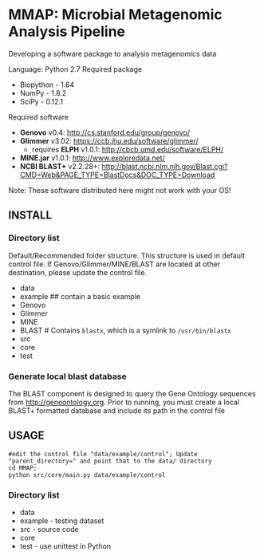 # MMAP: Microbial Metagenomic Analysis Pipeline

Developing a software package to analysis metagenomics data

Language: Python 2.7
Required package
* Biopython - 1.64
* NumPy - 1.8.2
* SciPy - 0.12.1

Required software
* **Genovo** v0.4: http://cs.stanford.edu/group/genovo/
* **Glimmer** v3.02: https://ccb.jhu.edu/software/glimmer/
  * requires **ELPH** v1.0.1:  http://cbcb.umd.edu/software/ELPH/
* **MINE.jar** v1.0.1: http://www.exploredata.net/
* **NCBI BLAST+** v2.2.28+: http://blast.ncbi.nlm.nih.gov/Blast.cgi?CMD=Web&PAGE_TYPE=BlastDocs&DOC_TYPE=Download

Note: These software distributed here might not work with your OS!  

## INSTALL

### Directory list
Default/Recommended folder structure. 
This structure is used in default control file. If Genovo/Glimmer/MINE/BLAST are located at other destination, please update the control file.
* data
 * example ## contain a basic example
 * Genovo
 * Glimmer
 * MINE
 * BLAST # Contains `blastx`, which is a symlink to `/usr/bin/blastx`
* src
 * core 
 * test

### Generate local blast database

The BLAST component is designed to query the Gene Ontology sequences from http://geneontology.org. Prior to running, you must create a local BLAST+ formatted database and include its path in the control file

## USAGE

```
#edit the control file "data/example/control"; Update "parent_directory=" and point that to the data/ directory 
cd MMAP;
python src/core/main.py data/example/control
```


### Directory list
* data
 * example - testing dataset
* src - source code
 * core 
 * test - use unittest in Python

